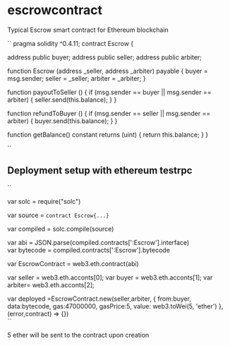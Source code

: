 # escrowcontract
Typical Escrow smart contract for Ethereum blockchain

``
pragma solidity ^0.4.11;
contract Escrow {


  address public buyer;
  address public seller;
  address public arbiter;

  function Escrow (address _seller, address _arbiter) payable {
    buyer = msg.sender;
    seller = _seller;
    arbiter = _arbiter;
  }

  function payoutToSeller () {
    if (msg.sender == buyer || msg.sender == arbiter) {
      seller.send(this.balance);
    }
  }

  function refundToBuyer () {
    if (msg.sender == seller || msg.sender == arbiter) {
      buyer.send(this.balance);
    }
  }

  function getBalance() constant returns (uint) {
    return this.balance;
  }
}

``
## Deployment setup with ethereum testrpc

``

var solc = require("solc")

var source = `contract Escrow{...}`

var compiled = solc.compile(source)

var abi  = JSON.parse(compiled.contracts[':Escrow'].interface)  
var bytecode = compiled.contracts[':Escrow'].bytecode

var EscrowContract = web3.eth.contract(abi)


var seller = web3.eth.acconts[0];
var buyer = web3.eth.acconts[1];
var arbiter= web3.eth.acconts[2];


var deployed =EscrowContract.new(seller,arbiter, {
from:buyer,
data:bytecode,
gas:47000000,
gasPrice:5,
value: web3.toWei(5, 'ether')
}, (error,contract) => {})   
``

5 ether will be sent to the contract upon creation







